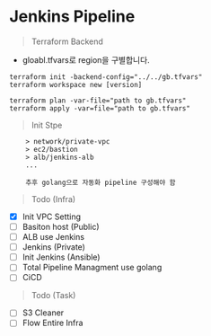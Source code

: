 # Jenkins Pipeline

> Terraform Backend

- gloabl.tfvars로 region을 구별합니다.

```
terraform init -backend-config="../../gb.tfvars"
terraform workspace new [version]

terraform plan -var-file="path to gb.tfvars"
terraform apply -var=file="path to gb.tfvars"

```

> Init Stpe

```
    > network/private-vpc
    > ec2/bastion
    > alb/jenkins-alb
    ...

    추후 golang으로 자동화 pipeline 구성해야 함
```

> Todo (Infra)

- [x] Init VPC Setting
- [ ] Basiton host (Public)
- [ ] ALB use Jenkins
- [ ] Jenkins (Private)
- [ ] Init Jenkins (Ansible)
- [ ] Total Pipeline Managment use golang
- [ ] CiCD

> Todo (Task)

- [ ] S3 Cleaner
- [ ] Flow Entire Infra

